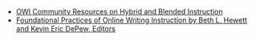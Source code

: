 *   [OWI Community Resources on Hybrid and Blended Instruction](http://www.owicommunity.org/hybrid-instruction.html)
*   [Foundational Practices of Online Writing Instruction by Beth L. Hewett and Kevin Eric DePew, Editors](https://wac.colostate.edu/books/perspectives/owi/)
